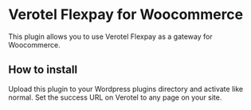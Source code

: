 # Verotel Flexpay for Woocommerce
This plugin allows you to use Verotel Flexpay as a gateway for Woocommerce.

## How to install
Upload this plugin to your Wordpress plugins directory and activate like normal. Set the success URL on Verotel to any page on your site.